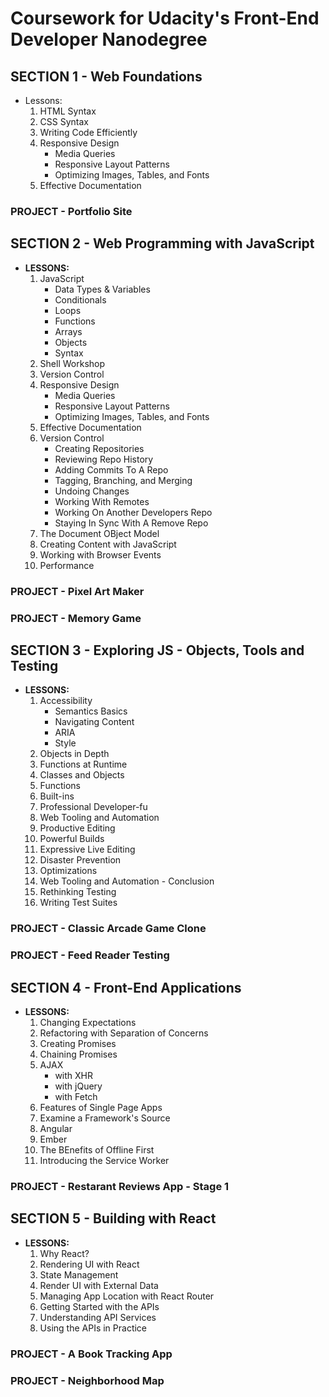 # Coursework for Udacity's Front-End Developer Nanodegree

## **SECTION 1 - Web Foundations**

* Lessons:
    1. HTML Syntax
    2. CSS Syntax
    3. Writing Code Efficiently
    4. Responsive Design
        * Media Queries
        * Responsive Layout Patterns
        * Optimizing Images, Tables, and Fonts
    5. Effective Documentation

### PROJECT - Portfolio Site

## **SECTION 2 - Web Programming with JavaScript**

* **LESSONS:**
    1. JavaScript
        * Data Types & Variables
        * Conditionals
        * Loops
        * Functions
        * Arrays
        * Objects
        * Syntax
    2. Shell Workshop
    3. Version Control
    4. Responsive Design
        * Media Queries
        * Responsive Layout Patterns
        * Optimizing Images, Tables, and Fonts
    5. Effective Documentation
    6. Version Control
        * Creating Repositories
        * Reviewing Repo History
        * Adding Commits To A Repo
        * Tagging, Branching, and Merging
        * Undoing Changes
        * Working With Remotes
        * Working On Another Developers Repo
        * Staying In Sync With A Remove Repo
    7. The Document OBject Model
    8. Creating Content with JavaScript
    9. Working with Browser Events
    10. Performance

### PROJECT - Pixel Art Maker

### PROJECT - Memory Game

## **SECTION 3 - Exploring JS - Objects, Tools and Testing**

* **LESSONS:**
    1. Accessibility
        * Semantics Basics
        * Navigating Content
        * ARIA
        * Style
    2. Objects in Depth
    3. Functions at Runtime
    4. Classes and Objects
    5. Functions
    6. Built-ins
    7. Professional Developer-fu
    8. Web Tooling and Automation
    9. Productive Editing
    10. Powerful Builds
    11. Expressive Live Editing
    12. Disaster Prevention
    13. Optimizations
    14. Web Tooling and Automation - Conclusion
    15. Rethinking Testing
    16. Writing Test Suites

### PROJECT - Classic Arcade Game Clone

### PROJECT - Feed Reader Testing

## **SECTION 4 - Front-End Applications**

* **LESSONS:**
    1. Changing Expectations
    2. Refactoring with Separation of Concerns
    3. Creating Promises
    4. Chaining Promises
    5. AJAX
        * with XHR
        * with jQuery 
        * with Fetch
    6. Features of Single Page Apps
    7. Examine a Framework's Source
    8. Angular
    9. Ember
    10. The BEnefits of Offline First
    11. Introducing the Service Worker

### PROJECT - Restarant Reviews App - Stage 1

## **SECTION 5 - Building with React**

* **LESSONS:**
    1. Why React?
    2. Rendering UI with React
    3. State Management
    4. Render UI with External Data
    5. Managing App Location with React Router
    6. Getting Started with the APIs
    7. Understanding API Services
    8. Using the APIs in Practice

### PROJECT - A Book Tracking App

### PROJECT - Neighborhood Map